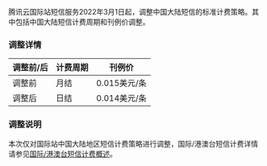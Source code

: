 腾讯云国际站短信服务2022年3月1日起，调整中国大陆短信的标准计费策略。其中包括中国大陆短信计费周期和刊例价调整。

### 调整详情

|调整前/后| 计费周期| 刊例价|
|-----|-----|-----|
|调整前 | 月结| 0.015美元/条|
|调整后| 日结| 0.014美元/条|

### 调整说明

本次仅对国际站中国大陆地区短信计费策略进行调整，国际/港澳台短信计费详情请参见[国际/港澳台短信计费概述](https://intl.cloud.tencent.com/zh/document/product/382/18052)。